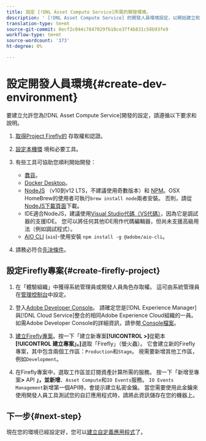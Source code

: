```yaml
---
title: 設定 [!DNL Asset Compute Service]所需的開發環境。
description: ' [!DNL Asset Compute Service] 的開發人員環境設定，以開始建立和測試自訂代碼。'
translation-type: tm+mt
source-git-commit: 0ecf2c044c7847029fb10ce37f4b831c58b93fe9
workflow-type: tm+mt
source-wordcount: '373'
ht-degree: 0%

---
```



# 設定開發人員環境{#create-dev-environment}

要建立允許您為[!DNL Asset Compute Service]開發的設定，請遵循以下要求和說明。

1. [取得Project Firefly的](https://github.com/AdobeDocs/project-firefly/blob/master/getting_started/setup.md#acquire-access-and-credentials) 存取權和認證。

1. [設定本機環](https://github.com/AdobeDocs/project-firefly/blob/master/getting_started/setup.md#local-environment-set-up) 境和必要工具。

1. 有些工具可協助您順利開始開發：

   * [蠢貨](https://git-scm.com/)。
   * [Docker Desktop](https://www.docker.com/get-started)。
   * [NodeJS](https://nodejs.org) （v10到v12 LTS，不建議使用奇數版本）和 [NPM](https://www.npmjs.com)。OSX HomeBrew的使用者可執行`brew install node`兩者安裝。 否則，請從[NodeJS下載頁面](https://nodejs.org/en/)下載。
   * IDE適合NodeJS，建議使用[Visual Studio代碼（VS代碼）](https://code.visualstudio.com)，因為它是調試器的支援IDE。 您可以將任何其他IDE用作代碼編輯器，但尚未支援高級用法（例如調試程式）。
   * [AIO CLI](https://github.com/adobe/aio-cli) (`aio`)-使用安裝 `npm install -g @adobe/aio-cli`。

1. 請務必符合[先決條件](/help/understand-extensibility.md#prerequisites-and-provisioning)。

## 設定Firefly專案{#create-firefly-project}

1. 在「體驗組織」中獲得系統管理員或開發人員角色存取權。 這可由系統管理員在[管理控制台](https://adminconsole.adobe.com/overview)中設定。

1. 登入[Adobe Developer Console](https://console.adobe.io/)。 請確定您是[!DNL Experience Manager]與[!DNL Cloud Service]整合的相同Adobe Experience Cloud組織的一員。 如需Adobe Developer Console的詳細資訊，請參閱[ Console檔案](https://www.adobe.io/apis/experienceplatform/console/docs.html)。

1. [建立Firefly專案](https://www.adobe.io/apis/experienceplatform/project-firefly/docs.html#!AdobeDocs/project-firefly/master/getting_started/first_app.md)。按一下「建立新專案&#x200B;**[!UICONTROL >]**&#x200B;從範本&#x200B;**[!UICONTROL 建立專案」。]**&#x200B;選取「Firefly」（螢火蟲）。 它會建立新的Firefly專案，其中包含兩個工作區：`Production`和`Stage`。 視需要新增其他工作區，例如`Development`。

1. 在Firefly專案中，選取工作區並訂閱資產計算所需的服務。 按一下「新增至專案&#x200B;**>** API **」，並新增**、`Asset Compute`和`IO Events`服務。 `IO Events Management`新增第一個API時，會提示建立私密金鑰。 當您需要使用此金鑰來使用開發人員工具測試您的自訂應用程式時，請將此資訊儲存在您的機器上。

## 下一步{#next-step}

現在您的環境已經設定好，您可以[建立自定義應用程式](develop-custom-application.md)了。

<!-- TBD items for later:
 
* Any steps in the beginning that lead to gotchas later should be called out for caution? For example,
  * don't change some defaults initially
  * know risks when deviating from standard path
  * naming conventions to follow
  * Retrieve and format credentials (YAML file details)
-->
